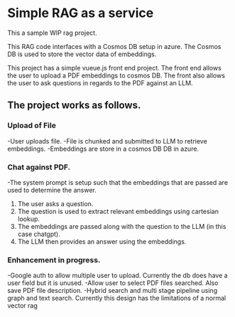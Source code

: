 # Simple RAG as a service 

This a sample WIP rag project.

This RAG code interfaces with a Cosmos DB setup in azure. The Cosmos DB is used to store the vector data of embeddings.


This project has  a simple vueue.js front end project. The front end allows the user to upload a PDF embeddings to cosmos DB. The front also allows the user to ask questions in regards to the PDF against an LLM. 

## The project works as follows.

### Upload of File
-User uploads file.
-File is chunked and submitted to LLM to retrieve embeddings.
-Embeddings are store in a cosmos DB DB in azure. 

### Chat against PDF.
-The system prompt is setup such that the embeddings that are passed are used to determine the answer.
1. The user asks a question.
2. The question is used to extract relevant embeddings using cartesian lookup.
3. The embeddings are passed along with the question to the LLM (in this case chatgpt).
4. The LLM then provides an answer using the embeddings.



 ###  Enhancement in progress.

   -Google auth to allow multiple user to upload. Currently the db does have a user field but it is unused.
   -Allow user to select PDF files searched. Also save PDF file description.
   -Hybrid search and multi stage pipeline using graph and text search. Currently this design has the limitations of a normal vector rag




